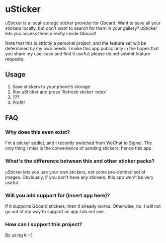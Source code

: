 # uSticker

uSticker is a local-storage sticker provider for Gboard. Want to save all
your stickers locally, but don't want to search for them in your gallery?
uSticker lets you access them directly inside Gboard!

Note that this is strictly a personal project, and the feature set will be
determined by my own needs. I make this app public only in the hopes
that you share my use-case and find it useful; please do not submit
feature requests.

## Usage

1. Save stickers to your phone's storage
2. Run uSticker and press 'Refresh sticker index'
3. ???
4. Profit!

## FAQ

### Why does this even exist?

I'm a sticker addict, and I recently switched from WeChat to Signal. The
only thing I miss is the convenience of sending stickers, hence this app.

### What's the difference between this and other sticker packs?

uSticker lets you use your *own* stickers, not some pre-defined set
of images. Obviously, if you don't have any stickers, this app won't be very
useful.

### Will you add support for (insert app here)?

If it supports Gboard stickers, then it already works. Otherwise, no. I will
not go out of my way to support an app I do not use.

### How can I support this project?

By using it :-)
